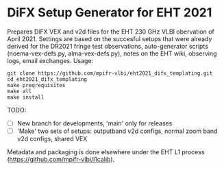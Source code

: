 # DiFX Setup Generator for EHT 2021

Prepares DiFX VEX and v2d files for the EHT 230 GHz VLBI obervation of April 2021. Settings are based on the succesful setups that were already derived for the DR2021 fringe test observations, auto-generator scripts (noema-vex-defs.py, alma-vex-defs.py), notes on the EHT wiki, observing logs, email exchanges. 
Usage:

```
git clone https://github.com/mpifr-vlbi/eht2021_difx_templating.git
cd eht2021_difx_templating
make preqrequisites
make all
make install
```

TODO:
- [ ] New branch for developments, 'main' only for releases
- [ ] 'Make' two sets of setups: outputband v2d configs, normal zoom band v2d configs, shared VEX

Metadata and packaging is done elsewhere under the EHT L1 process (https://github.com/mpifr-vlbi/l1calib).
